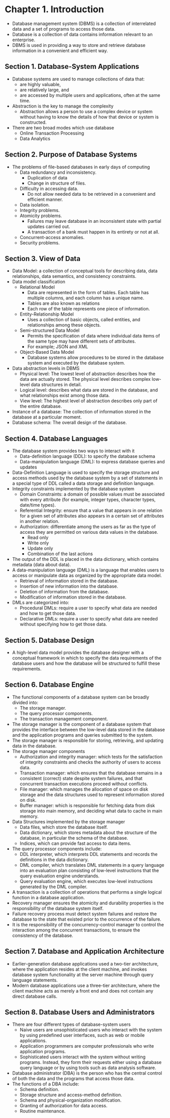 
# Chapter 1. Introduction
- Database management system (DBMS) is a collection of interrelated data and a set of programs to access those data.
- Database is a collection of data contains information relevant to an enterprise.
- DBMS is used in providing a way to store and retrieve database information in a convenient and efficient way.
## Section 1. Database-System Applications
- Database systems are used to manage collections of data that:
	-  are highly valuable,
	- are relatively large, and
	- are accessed by multiple users and applications, often at the same time.
- Abstraction is the key to manage the complexity
	- Abstraction allows a person to use a complex device or system without having to know the details of how that device or system is constructed.
- There are two broad modes which use database
	- Online Transaction Processing
	- Data Analytics
## Section 2. Purpose of Database Systems
- The problems of file-based databases in early days of computing
	- Data redundancy and inconsistency.
		- Duplication of data
		- Change in structure of files.
	- Difficulty in accessing data.
		- Do not allow needed data to be retrieved in a convenient and efficient manner.
	- Data isolation.
	- Integrity problems.
	- Atomicity problems.
		- Failures may leave database in an inconsistent state with partial updates carried out. 
		- A transaction of a bank must happen in its entirety or not at all.
	- Concurrent-access anomalies.
	- Security problems.
## Section 3. View of Data
- Data Model: a collection of conceptual tools for describing data, data relationships, data semantics, and consistency constraints.
- Data model classification
	- Relational Model
		- Data are represented in the form of tables. Each table has multiple columns, and each column has a unique name.
		- Tables are also known as relations
		- Each row of the table represents one piece of information.
	- Entity-Relationship Model
		- Uses a collection of basic objects, called entities, and relationships among these objects.
	- Semi-structured Data Model
		- Permits the specification of data where individual data items of the same type may have different sets of attributes.
		- For example; JSON and XML
	- Object-Based Data Model
		- Database systems allow procedures to be stored in the database system and executed by the database system.
- Data abstraction levels in DBMS
	- Physical level: The lowest level of abstraction describes how the data are actually stored. The physical level describes complex low-level data structures in detail.
	- Logical level: describes what data are stored in the database, and what relationships exist among those data.
	- View level: The highest level of abstraction describes only part of the entire database.
- Instance of a database: The collection of information stored in the database at a particular moment.
- Database schema: The overall design of the database.
## Section 4. Database Languages
- The database system provides two ways to interact with it
	- Data-definition language (DDL): to specify the database schema
	- Data-manipulation language (DML):  to express database queries and updates
- Data-Definition Language is used to specify the storage structure and access methods used by the database system by a set of statements in a special type of DDL called a data storage and definition language.
- Integrity constraints implemented by the database system
	- Domain Constraints: a domain of possible values must be associated with every attribute (for example, integer types, character types, date/time types).
	- Referential Integrity: ensure that a value that appears in one relation for a given set of attributes also appears in a certain set of attributes in another relation.
	- Authorization: differentiate among the users as far as the type of access they are permitted on various data values in the database.
		- Read only
		- Write only
		- Update only
		- Combination of the last actions
- The output of the DDL is placed in the data dictionary, which contains metadata (data about data).
- A data-manipulation language (DML) is a language that enables users to access or manipulate data as organized by the appropriate data model.
	- Retrieval of information stored in the database.
	- Insertion of new information into the database.
	- Deletion of information from the database.
	- Modification of information stored in the database.
- DMLs are categorized into:
	- Procedural DMLs: require a user to specify what data are needed and how to get those data.
	- Declarative DMLs: require a user to specify what data are needed without specifying how to get those data.
## Section 5. Database Design
- A high-level data model provides the database designer with a conceptual framework in which to specify the data requirements of the database users and how the database will be structured to fulfill these requirements.
## Section 6. Database Engine 
- The functional components of a database system can be broadly divided into:
	- The storage manager.
	- The query processor components.
	- The transaction management component.
- The storage manager is the component of a database system that provides the interface between the low-level data stored in the database and the application programs and queries submitted to the system.
- The storage manager is responsible for storing, retrieving, and updating data in the database.
- The storage manager components
	- Authorization and integrity manager: which tests for the satisfaction of integrity constraints and checks the authority of users to access data.
	- Transaction manager: which ensures that the database remains in a consistent (correct) state despite system failures, and that concurrent transaction executions proceed without conflicts.
	- File manager: which manages the allocation of space on disk storage and the data structures used to represent information stored on disk.
	- Buffer manager: which is responsible for fetching data from disk storage into main memory, and deciding what data to cache in main memory.
- Data Structures implemented by the storage manager
	- Data files, which store the database itself.
	- Data dictionary, which stores metadata about the structure of the database, in particular the schema of the database.
	- Indices, which can provide fast access to data items.
- The query processor components include:
	- DDL interpreter, which interprets DDL statements and records the definitions in the data dictionary.
	- DML compiler, which translates DML statements in a query language into an evaluation plan consisting of low-level instructions that the query evaluation engine understands.
	- Query evaluation engine, which executes low-level instructions generated by the DML compiler.
- A transaction is a collection of operations that performs a single logical function in a database application.
- Recovery manager ensures the atomicity and durability properties is the responsibility of the database system itself.
-  Failure recovery process must detect system failures and restore the database to the state that existed prior to the occurrence of the failure.
-  It is the responsibility of the concurrency-control manager to control the interaction among the concurrent transactions, to ensure the consistency of the database.
## Section 7. Database and Application Architecture
-  Earlier-generation database applications used a two-tier architecture, where the application resides at the client machine, and invokes database system functionality at the server machine through query language statements.
- Modern database applications use a three-tier architecture, where the client machine acts as merely a front end and does not contain any direct database calls.
## Section 8. Database Users and Administrators
- There are four different types of database-system users
	- Naive users are unsophisticated users who interact with the system by using predefined user interfaces, such as web or mobile applications.
	- Application programmers are computer professionals who write application programs.
	- Sophisticated users interact with the system without writing programs. Instead, they form their requests either using a database query language or by using tools such as data analysis software.
- Database administrator (DBA) is the person who has the central control of both the data and the programs that access those data.
- The functions of a DBA include:
	- Schema definition.
	- Storage structure and access-method definition.
	-  Schema and physical-organization modification.
	- Granting of authorization for data access.
	- Routine maintenance.

